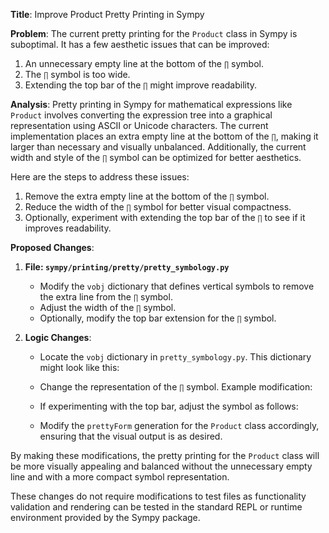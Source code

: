 **Title**: Improve Product Pretty Printing in Sympy

**Problem**: The current pretty printing for the `Product` class in Sympy is suboptimal. It has a few aesthetic issues that can be improved:
1. An unnecessary empty line at the bottom of the `∏` symbol.
2. The `∏` symbol is too wide.
3. Extending the top bar of the `∏` might improve readability.

**Analysis**: Pretty printing in Sympy for mathematical expressions like `Product` involves converting the expression tree into a graphical representation using ASCII or Unicode characters. The current implementation places an extra empty line at the bottom of the `∏`, making it larger than necessary and visually unbalanced. Additionally, the current width and style of the `∏` symbol can be optimized for better aesthetics.

Here are the steps to address these issues:
1. Remove the extra empty line at the bottom of the `∏` symbol.
2. Reduce the width of the `∏` symbol for better visual compactness.
3. Optionally, experiment with extending the top bar of the `∏` to see if it improves readability.

**Proposed Changes**:
1. **File: `sympy/printing/pretty/pretty_symbology.py`**
   - Modify the `vobj` dictionary that defines vertical symbols to remove the extra line from the `∏` symbol.
   - Adjust the width of the `∏` symbol.
   - Optionally, modify the top bar extension for the `∏` symbol.

2. **Logic Changes**:
   - Locate the `vobj` dictionary in `pretty_symbology.py`. This dictionary might look like this:
     
   - Change the representation of the `∏` symbol. Example modification:
     
   - If experimenting with the top bar, adjust the symbol as follows:
     
   - Modify the `prettyForm` generation for the `Product` class accordingly, ensuring that the visual output is as desired.

By making these modifications, the pretty printing for the `Product` class will be more visually appealing and balanced without the unnecessary empty line and with a more compact symbol representation.

These changes do not require modifications to test files as functionality validation and rendering can be tested in the standard REPL or runtime environment provided by the Sympy package.